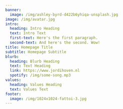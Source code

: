 ```yaml
---
banner:
  image: /img/ashley-byrd-d422b6yhiqa-unsplash.jpg
image: /img/avatar.jpg
intro:
  heading: Intro Heading
  text: Intro Text
  first-text: Here's the first paragraph.
  second-text: And here's the second. Wow!
title: Homepage Title
subtitle: Homepage Subtitle
blurb:
  heading: Blurb Heading
  text: Text Heading
  link: https://www.jordihoven.nl
  spotify: /img/some-song.mp3
values:
  heading: Values Heading
  text: Values Text
footer:
  image: /img/1024x1024-fattoi-3.jpg
---
```

